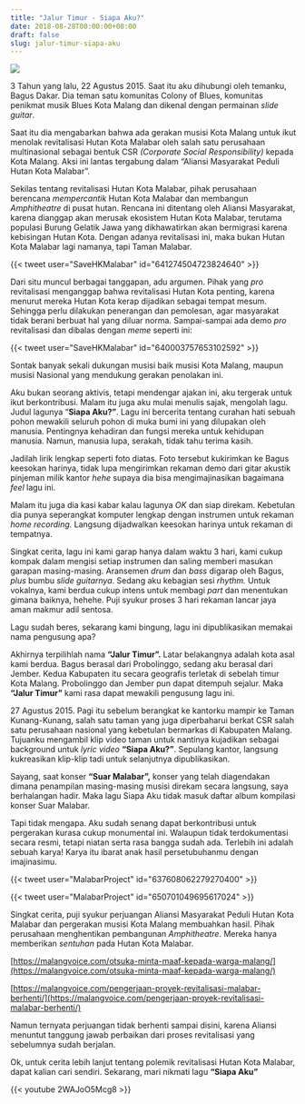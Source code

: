 ```yaml
---
title: "Jalur Timur - Siapa Aku?"
date: 2018-08-28T00:00:00+08:00
draft: false
slug: jalur-timur-siapa-aku
---
```


![](/img/1_jjzCAye0RDDi4eGLEszwGA.jpeg)

3 Tahun yang lalu, 22 Agustus 2015. Saat itu aku dihubungi oleh temanku, Bagus Dakar. Dia teman satu komunitas Colony of Blues, komunitas penikmat musik Blues Kota Malang dan dikenal dengan permainan  _slide guitar_.

Saat itu dia mengabarkan bahwa ada gerakan musisi Kota Malang untuk ikut menolak revitalisasi Hutan Kota Malabar oleh salah satu perusahaan multinasional sebagai bentuk CSR  _(Corporate Social Responsibility)_  kepada Kota Malang. Aksi ini lantas tergabung dalam “Aliansi Masyarakat Peduli Hutan Kota Malabar”.

Sekilas tentang revitalisasi Hutan Kota Malabar, pihak perusahaan berencana  _mempercantik_ Hutan Kota Malabar dan membangun  _Amphitheatre_  di pusat hutan. Rencana ini ditentang oleh Aliansi Masyarakat, karena dianggap akan merusak ekosistem Hutan Kota Malabar, terutama populasi Burung Gelatik Jawa yang dikhawatirkan akan bermigrasi karena kebisingan Hutan Kota. Dengan adanya revitalisasi ini, maka bukan Hutan Kota Malabar lagi namanya, tapi Taman Malabar.

{{< tweet user="SaveHKMalabar" id="641274504723824640" >}}

Dari situ muncul berbagai tanggapan, adu argumen. Pihak yang _pro_ revitalisasi menganggap bahwa revitalisasi Hutan Kota penting, karena menurut mereka Hutan Kota kerap dijadikan sebagai tempat mesum. Sehingga perlu dilakukan penerangan dan pemolesan, agar masyarakat tidak berani berbuat hal yang diluar norma. Sampai-sampai ada demo _pro_ revitalisasi dan dibalas dengan _meme_ seperti ini:

{{< tweet user="SaveHKMalabar" id="640003757653102592" >}}

Sontak banyak sekali dukungan musisi baik musisi Kota Malang, maupun musisi Nasional yang mendukung gerakan penolakan ini.

Aku bukan seorang aktivis, tetapi mendengar ajakan ini, aku tergerak untuk ikut berkontribusi. Malam itu juga aku mulai menulis sajak, mengolah lagu. Judul lagunya “**Siapa Aku?”**. Lagu ini bercerita tentang curahan hati sebuah pohon mewakili seluruh pohon di muka bumi ini yang dilupakan oleh manusia. Pentingnya kehadiran dan fungsi mereka untuk kehidupan manusia. Namun, manusia lupa, serakah, tidak tahu terima kasih.

Jadilah lirik lengkap seperti foto diatas. Foto tersebut kukirimkan ke Bagus keesokan harinya, tidak lupa mengirimkan rekaman demo dari gitar akustik pinjeman milik kantor *hehe* supaya dia bisa mengimajinasikan bagaimana  _feel_  lagu ini.

Malam itu juga dia kasi kabar kalau lagunya  _OK_  dan siap direkam. Kebetulan dia punya seperangkat komputer lengkap dengan instrumen untuk rekaman  _home recording._  Langsung dijadwalkan keesokan harinya untuk rekaman di tempatnya.

Singkat cerita, lagu ini kami garap hanya dalam waktu 3 hari, kami cukup kompak dalam mengisi setiap instrumen dan saling memberi masukan garapan masing-masing. Aransemen  _drum_ dan  _bass_ digarap oleh Bagus,  _plus_  bumbu  _slide guitarnya_. Sedang aku kebagian sesi  _rhythm._ Untuk vokalnya, kami berdua cukup intens untuk membagi  _part_  dan menentukan gimana baiknya, hehehe. Puji syukur proses 3 hari rekaman lancar jaya aman makmur adil sentosa.

Lagu sudah beres, sekarang kami bingung, lagu ini dipublikasikan memakai nama pengusung apa?

Akhirnya terpilihlah nama  **“Jalur Timur”.** Latar belakangnya adalah kota asal kami berdua. Bagus berasal dari Probolinggo, sedang aku berasal dari Jember. Kedua Kabupaten itu secara geografis terletak di sebelah timur Kota Malang. Probolinggo dan Jember pun dapat ditempuh sejalur. Maka  **“Jalur Timur”** kami rasa dapat mewakili pengusung lagu ini.

27 Agustus 2015. Pagi itu sebelum berangkat ke kantorku mampir ke Taman Kunang-Kunang, salah satu taman yang juga diperbaharui berkat CSR salah satu perusahaan nasional yang kebetulan bermarkas di Kabupaten Malang. Tujuanku mengambil klip video taman untuk nantinya kujadikan sebagai background untuk  _lyric video_  **“Siapa Aku?”**. Sepulang kantor, langsung kukreasikan klip-klip tadi untuk selanjutnya dipublikasikan.

Sayang, saat konser  **“Suar Malabar”,** konser yang telah diagendakan dimana penampilan masing-masing musisi direkam secara langsung, saya berhalangan hadir. Maka lagu Siapa Aku tidak masuk daftar album kompilasi konser Suar Malabar.

Tapi tidak mengapa. Aku sudah senang dapat berkontribusi untuk pergerakan kurasa cukup monumental ini. Walaupun tidak terdokumentasi secara resmi, tetapi niatan serta rasa bangga sudah ada. Terlebih ini adalah sebuah karya! Karya itu ibarat anak hasil persetubuhanmu dengan imajinasimu.

{{< tweet user="MalabarProject" id="637608062279270400" >}}

{{< tweet user="MalabarProject" id="650701049695617024" >}}

Singkat cerita, puji syukur perjuangan Aliansi Masyarakat Peduli Hutan Kota Malabar dan pergerakan musisi Kota Malang membuahkan hasil. Pihak perusahaan menghentikan pembangunan  _Amphitheatre_. Mereka hanya memberikan  _sentuhan_  pada Hutan Kota Malabar.

[https://malangvoice.com/otsuka-minta-maaf-kepada-warga-malang/](https://malangvoice.com/otsuka-minta-maaf-kepada-warga-malang/)

[https://malangvoice.com/pengerjaan-proyek-revitalisasi-malabar-berhenti/](https://malangvoice.com/pengerjaan-proyek-revitalisasi-malabar-berhenti/)

Namun ternyata perjuangan tidak berhenti sampai disini, karena Aliansi menuntut tanggung jawab perbaikan dari proses revitalisasi yang sebelumnya sudah berjalan.

Ok, untuk cerita lebih lanjut tentang polemik revitalisasi Hutan Kota Malabar, dapat kalian cari sendiri. Sekarang, mari nikmati lagu **“Siapa Aku”**

{{< youtube 2WAJoO5Mcg8 >}}